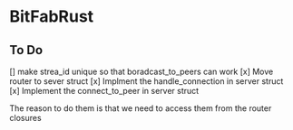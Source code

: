 # BitFabRust


## To Do
[] make strea_id unique so that boradcast_to_peers can work
[x] Move router to sever struct
[x] Implment the handle_connection in server struct
[x] Implement the connect_to_peer in server struct

The reason to do them is that we need to access them from the router closures
